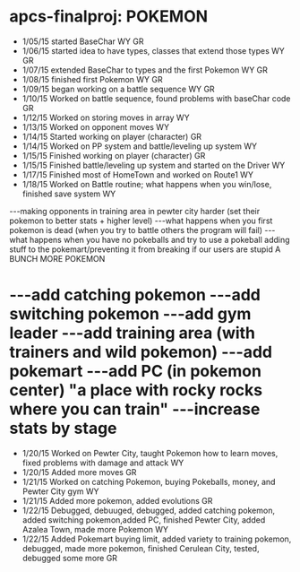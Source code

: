 apcs-finalproj: POKEMON
==============

- 1/05/15 started BaseChar WY GR
- 1/06/15 started idea to have types, classes that extend those types WY GR
- 1/07/15 extended BaseChar to types and the first Pokemon WY GR
- 1/08/15 finished first Pokemon WY GR
- 1/09/15 began working on a battle sequence WY GR
- 1/10/15 Worked on battle sequence, found problems with baseChar code GR
- 1/12/15 Worked on storing moves in array WY
- 1/13/15 Worked on opponent moves WY
- 1/14/15 Started working on player (character) GR
- 1/14/15 Worked on PP system and battle/leveling up system WY
- 1/15/15 Finished working on player (character) GR
- 1/15/15 Finished battle/leveling up system and started on the Driver WY
- 1/17/15 Finished most of HomeTown and worked on Route1 WY
- 1/18/15 Worked on Battle routine; what happens when you win/lose, finished save system WY

---making opponents in training area in pewter city harder (set their
pokemon to better stats + higher level)
---what happens when you first pokemon is dead (when you try to battle others the 
program will fail)
---what happens when you have no pokeballs and try to use a pokeball
adding stuff to the pokemart/preventing it from breaking if our users are stupid
A BUNCH MORE POKEMON

---add catching pokemon
---add switching pokemon
---add gym leader
---add training area (with trainers and wild pokemon)
---add pokemart
---add PC (in pokemon center)
"a place with rocky rocks where you can train"
---increase stats by stage
=======
- 1/20/15 Worked on Pewter City, taught Pokemon how to learn moves, fixed problems with damage and attack WY
- 1/20/15 Added more moves GR
- 1/21/15 Worked on catching Pokemon, buying Pokeballs, money, and Pewter City gym WY
- 1/21/15 Added more pokemon, added evolutions GR
- 1/22/15 Debugged, debuuged, debugged, added catching pokemon, added switching pokemon,added PC, finished Pewter City, added Azalea Town, made more Pokemon WY
- 1/22/15 Added Pokemart buying limit, added variety to training pokemon, debugged, made more pokemon, finished Cerulean City, tested, debugged some more GR
